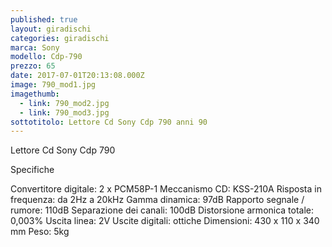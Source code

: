```yaml
---
published: true
layout: giradischi
categories: giradischi
marca: Sony
modello: Cdp-790
prezzo: 65
date: 2017-07-01T20:13:08.000Z
image: 790_mod1.jpg
imagethumb:
  - link: 790_mod2.jpg
  - link: 790_mod3.jpg
sottotitolo: Lettore Cd Sony Cdp 790 anni 90
---
```

Lettore Cd Sony Cdp 790

Specifiche

Convertitore digitale: 2 x PCM58P-1
Meccanismo CD: KSS-210A
Risposta in frequenza: da 2Hz a 20kHz
Gamma dinamica: 97dB
Rapporto segnale / rumore: 110dB
Separazione dei canali: 100dB
Distorsione armonica totale: 0,003%
Uscita linea: 2V
Uscite digitali: ottiche
Dimensioni: 430 x 110 x 340 mm
Peso: 5kg
